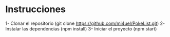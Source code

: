 # Instrucciones

1- Clonar el repositorio (git clone https://github.com/mi4uel/PokeList.git)
2- Instalar las dependencias (npm install)
3- Iniciar el proyecto (npm start)